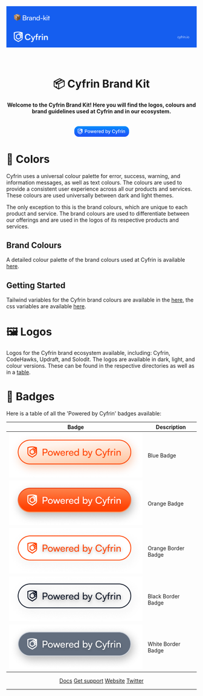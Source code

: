 <img src=".github/images/Banner.png">

<h1 align="center">
    <br />
    📦 Cyfrin Brand Kit
    <br />
</h1>
<p align="center">
<strong>
Welcome to the Cyfrin Brand Kit! Here you will find the logos, colours and brand guidelines used at Cyfrin and in our ecosystem.
</strong></p>
<p align="center">
    <br />
    <a href="https://cyfrin.io/">
        <img src=".github/images/poweredbycyfrinblue.png" width="145" alt=""/></a>
    <br />
</p>

# 🎨 Colors

Cyfrin uses a universal colour palette for error, success, warning, and information messages, as well as text colours. The colours are used to provide a consistent user experience across all our products and services. These colours are used universally between dark and light themes.

The only exception to this is the brand colours, which are unique to each product and service. The brand colours are used to differentiate between our offerings and are used in the logos of its respective products and services.

## Brand Colours

A detailed colour palette of the brand colours used at Cyfrin is available [here](media/colors/README.md).

## Getting Started

Tailwind variables for the Cyfrin brand colours are available in the [here](media/colors/tailwind.config.js), the css variables are available [here](media/colors/styles.css).

# 🖼️ Logos

Logos for the Cyfrin brand ecosystem available, including: Cyfrin, CodeHawks, Updraft, and Solodit. The logos are available in dark, light, and colour versions. These can be found in the respective directories as well as in a [table](media/logos/README.md).

# 🔰 Badges

Here is a table of all the 'Powered by Cyfrin' badges available:

| Badge                                                  | Description         |
| ------------------------------------------------------ | ------------------- |
| ![Badge 1](./media/badges/Brand%20Badge.png)           | Blue Badge          |
| ![Badge 2](./media/badges/Orange%20Badge.png)          | Orange Badge        |
| ![Badge 3](./media/badges/Orange%20Border%20Badge.png) | Orange Border Badge |
| ![Badge 4](./media/badges/Black%20Border%20Badge.png)  | Black Border Badge  |
| ![Badge 5](./media/badges/White%20Border%20Badge.png)  | White Border Badge  |

<p align="center" gap="10px">
<a href="https://docs.cyfrin.io">Docs</a>
<a href="https://discord.gg/cyfrin">Get support</a>
<a href="https://cyfrin.io">Website</a>
<a href="https://twitter.com/cyfrinaudits">Twitter</a>
<p>

---
